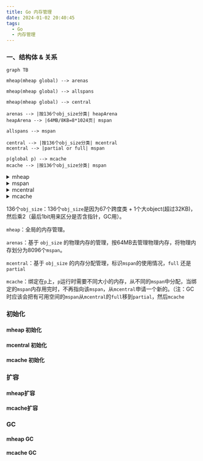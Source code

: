 ```yaml
---
title: Go 内存管理
date: 2024-01-02 20:40:45
tags:
  - Go
  - 内存管理
---
```

### 一、结构体 & 关系

```mermaid
graph TB

mheap(mheap global) --> arenas

mheap(mheap global) --> allspans

mheap(mheap global) --> central

arenas --> |按136个obj_size分类| heapArena
heapArena --> |64MB/8KB=8*1024页| mspan

allspans --> mspan

central --> |按136个obj_size分类| mcentral
mcentral --> |partial or full| mspan

p(global p) --> mcache
mcache --> |按136个obj_size分类| mspan
```

<details>
  <summary>mheap</summary>
```go
// heap 内存计算：
// 1. arenas 8*4*1024*1024 = 32MB
type mheap struct {
	allspans []*mspan // all spans out there
	arenas [1 << arenaL1Bits]*[1 << arenaL2Bits]*heapArena // 维度非windows是 1和4*1024*1024
	central [numSpanClasses]mcentral // 68 << 1 代表不同size的对象分配
}
```
</details>

<details>
  <summary>mspan</summary>
```golang
// 管理 npages * 8KB 大小内存
type mspan struct {  
    next *mspan     // next span in list, or nil if none  
    prev *mspan
    startAddr uintptr // address of first byte of span aka s.base()  
	npages    uintptr // number of pages in span
	
	freeindex uintptr // header index for free
	nelems uintptr // number of object in the span.
	elemsize uintptr       // computed from sizeclass or from npages
}
```
</details>

<details>
  <summary>heapArena</summary>
```golang
// 64MB
type heapArena struct {
	bitmap [heapArenaBitmapWords]uintptr // 64MB/8/8/8 = 128*1024。第一个8表示8每8byte为一个指针，后面8*8表示一个uintptr有8*8个bit
	spans [pagesPerArena]*mspan // 64M/8KB = 8 * 1024个mspan，如果一个mspan管理多个页，那么连续的spans可能指向同一个mspan
	pageInUse [pagesPerArena / 8]uint8
}
```
</details>

<details>
  <summary>mcentral</summary>
```golang
// spanSet 是 *mspan数组
type mcentral struct {
	partial [2]spanSet // list of spans with a free object  
	full    [2]spanSet // list of spans with no free objects
}
```
</details>

<details>
  <summary>mcache</summary>
```golang
// mcache 有mcache0作为global，每个P对应一个mcache
type mcache struct {
	tiny       uintptr  
	tinyoffset uintptr  
	tinyAllocs uintptr
	alloc [numSpanClasses]*mspan // spans to allocate from, indexed by spanClass
}
```
</details>

136个`obj_size`：136个`obj_size`是因为67个跨度类 + 1个大object(超过32KB)，然后乘2（最后1bit用来区分是否含指针，GC用）。

`mheap`：全局的内存管理。

`arenas`：基于 `obj_size` 的物理内存的管理，按64MB去管理物理内存，将物理内存划分为8096个`mspan`。

`mcentral`：基于 `obj_size` 的内存分配管理，标识`mspan`的使用情况，`full` 还是 `partial`

`mcache`：绑定在`p`上，`p`运行时需要不同大小的内存，从不同的`mspan`中分配，当绑定的`mspan`内存用完时，不再指向该`mspan`，从`mcentral`申请一个新的。（注：GC时应该会把有可用空间的`mspan`从`mcentral`的`full`移到`partial`，然后`mcache`
### 初始化
#### mheap 初始化
#### mcentral 初始化

#### mcache 初始化

### 扩容
#### mheap扩容

#### mcache扩容

### GC
#### mheap GC
#### mcache GC